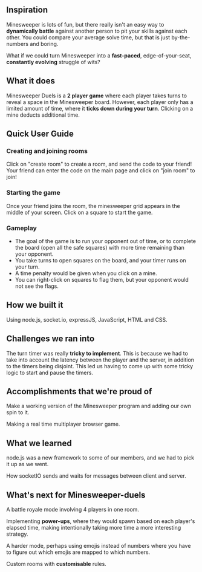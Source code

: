## Inspiration
Minesweeper is lots of fun, but there really isn't an easy way to **dynamically battle** against another person to pit your skills against each other. You could compare your average solve time, but that is just by-the-numbers and boring.

What if we could turn Minesweeper into a **fast-paced**, edge-of-your-seat, **constantly evolving** struggle of wits?

## What it does
Minesweeper Duels is a **2 player game** where each player takes turns to reveal a space in the Minesweeper board. However, each player only has a limited amount of time, where it **ticks down during your turn**. Clicking on a mine deducts additional time.

## Quick User Guide

### Creating and joining rooms

Click on "create room" to create a room, and send the code to your friend! Your friend can enter the code on the main page and click on "join room" to join!

### Starting the game

Once your friend joins the room, the minesweeper grid appears in the middle of your screen. Click on a square to start the game.

### Gameplay

- The goal of the game is to run your opponent out of time, or to complete the board (open all the safe squares) with more time remaining than your opponent.
- You take turns to open squares on the board, and your timer runs on your turn.
- A time penalty would be given when you click on a mine.
- You can right-click on squares to flag them, but your opponent would not see the flags.

## How we built it
Using node.js, socket.io, expressJS, JavaScript, HTML and CSS.

## Challenges we ran into
The turn timer was really **tricky to implement**. This is because we had to take into account the latency between the player and the server, in addition to the timers being disjoint. This led us having to come up with some tricky logic to start and pause the timers.

## Accomplishments that we're proud of

Make a working version of the Minesweeper program and adding our own spin to it.

Making a real time multiplayer browser game.

## What we learned

node.js was a new framework to some of our members, and we had to pick it up as we went.

How socketIO sends and waits for messages between client and server.

## What's next for Minesweeper-duels

A battle royale mode involving 4 players in one room.

Implementing **power-ups**, where they would spawn based on each player's elapsed time, making intentionally taking more time a more interesting strategy.

A harder mode, perhaps using emojis instead of numbers where you have to figure out which emojis are mapped to which numbers.

Custom rooms with **customisable** rules.